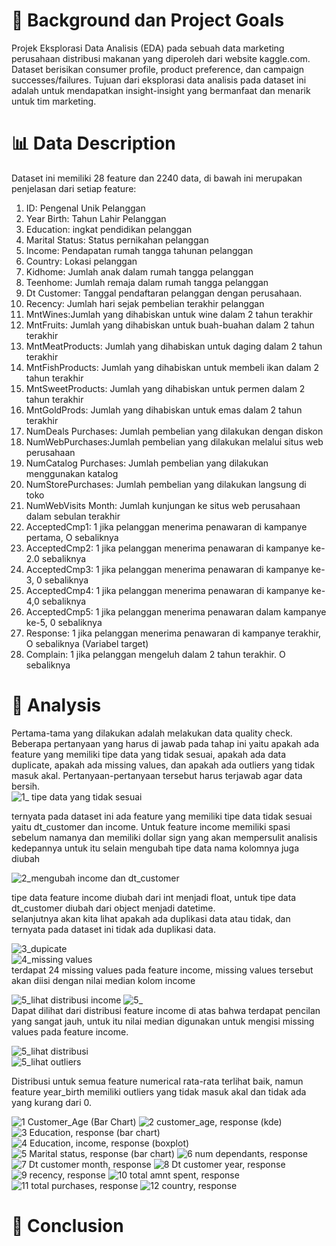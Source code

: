 # 🔮 Background dan Project Goals

Projek Eksplorasi Data Analisis (EDA) pada sebuah data marketing perusahaan distribusi makanan yang diperoleh dari website kaggle.com. Dataset berisikan consumer profile, product preference, dan campaign successes/failures. Tujuan dari eksplorasi data analisis pada dataset ini adalah untuk mendapatkan insight-insight yang bermanfaat dan menarik untuk tim marketing.

# 📊 Data Description
Dataset ini memiliki 28 feature dan 2240 data, di bawah ini merupakan penjelasan dari setiap feature:
1. ID: Pengenal Unik Pelanggan
2. Year Birth: Tahun Lahir Pelanggan
3. Education: ingkat pendidikan pelanggan
4. Marital Status: Status pernikahan pelanggan
5. Income: Pendapatan rumah tangga tahunan pelanggan
6. Country: Lokasi pelanggan
7. Kidhome: Jumlah anak dalam rumah tangga pelanggan
8. Teenhome: Jumlah remaja dalam rumah tangga pelanggan
9. Dt Customer: Tanggal pendaftaran pelanggan dengan perusahaan.
10. Recency: Jumlah hari sejak pembelian terakhir pelanggan
11. MntWines:Jumlah yang dihabiskan untuk wine dalam 2 tahun terakhir
12. MntFruits: Jumlah yang dihabiskan untuk buah-buahan dalam 2 tahun terakhir
13. MntMeatProducts: Jumlah yang dihabiskan untuk daging dalam 2 tahun terakhir
14. MntFishProducts: Jumlah yang dihabiskan untuk membeli ikan dalam 2 tahun terakhir
15. MntSweetProducts: Jumlah yang dihabiskan untuk permen dalam 2 tahun terakhir
16. MntGoldProds: Jumlah yang dihabiskan untuk emas dalam 2 tahun terakhir
17. NumDeals Purchases: Jumlah pembelian yang dilakukan dengan diskon
18. NumWebPurchases:Jumlah pembelian yang dilakukan melalui situs web perusahaan
19. NumCatalog Purchases: Jumlah pembelian yang dilakukan menggunakan katalog
20. NumStorePurchases: Jumlah pembelian yang dilakukan langsung di toko
21. NumWebVisits Month: Jumlah kunjungan ke situs web perusahaan dalam sebulan terakhir
22. AcceptedCmp1: 1 jika pelanggan menerima penawaran di kampanye pertama, O sebaliknya 
23. AcceptedCmp2: 1 jika pelanggan menerima penawaran di kampanye ke-2.0 sebaliknya 
24. AcceptedCmp3: 1 jika pelanggan menerima penawaran di kampanye ke-3, 0 sebaliknya 
25. AcceptedCmp4: 1 jika pelanggan menerima penawaran di kampanye ke-4,0 sebaliknya 
26. AcceptedCmp5: 1 jika pelanggan menerima penawaran dalam kampanye ke-5, 0 sebaliknya 
27. Response: 1 jika pelanggan menerima penawaran di kampanye terakhir, O sebaliknya (Variabel target)
28. Complain: 1 jika pelanggan mengeluh dalam 2 tahun terakhir. O sebaliknya

# 🧐 Analysis 
Pertama-tama yang dilakukan adalah melakukan data quality check. Beberapa pertanyaan yang harus di jawab pada tahap ini yaitu apakah ada feature yang memiliki tipe data yang tidak sesuai, apakah ada data duplicate, apakah ada missing values, dan apakah ada outliers yang tidak masuk akal. Pertanyaan-pertanyaan tersebut harus terjawab agar data bersih.  
![1_ tipe data yang tidak sesuai](https://github.com/rizkaalawiyah/Marketing-Analysis/assets/43191119/ffe7b78b-64b9-4940-9318-1180fdc8ce8e)  

ternyata pada dataset ini ada feature yang memiliki tipe data tidak sesuai yaitu dt_customer dan income. Untuk feature income memiliki spasi sebelum namanya dan memiliki dollar sign yang akan mempersulit analisis kedepannya untuk itu selain mengubah tipe data nama kolomnya juga diubah  

![2_mengubah income dan dt_customer](https://github.com/rizkaalawiyah/Marketing-Analysis/assets/43191119/a99b44ce-bde9-4ae7-aef9-e0748871c6dc)  


tipe data feature income diubah dari int menjadi float, untuk tipe data dt_customer diubah dari object menjadi datetime.  
selanjutnya akan kita lihat apakah ada duplikasi data atau tidak, dan ternyata pada dataset ini tidak ada duplikasi data.  

![3_dupicate](https://github.com/rizkaalawiyah/Marketing-Analysis/assets/43191119/ed6dadff-7763-4542-ae50-a321fa3a4288)  
![4_missing values](https://github.com/rizkaalawiyah/Marketing-Analysis/assets/43191119/2a5d1839-6695-45b4-a43c-bc0d017110cf)  
terdapat 24 missing values pada feature income, missing values tersebut akan diisi dengan nilai median kolom income  
  
![5_lihat distribusi income](https://github.com/rizkaalawiyah/Marketing-Analysis/assets/43191119/f8a526f7-1877-4886-8415-f0bee60aed2c)
![5_](https://github.com/rizkaalawiyah/Marketing-Analysis/assets/43191119/dd190c96-ea42-4be8-b1af-638757551952)  
Dapat dilihat dari distribusi feature income di atas bahwa terdapat pencilan yang sangat jauh, untuk itu nilai median digunakan untuk mengisi missing values pada feature income.  

  
![5_lihat distribusi](https://github.com/rizkaalawiyah/Marketing-Analysis/assets/43191119/c9252581-9579-4255-a37d-d556160be5b3)  
![5_lihat outliers](https://github.com/rizkaalawiyah/Marketing-Analysis/assets/43191119/8daa1b18-47d0-4f8c-b35d-8c54b0fc0e98)   

Distribusi untuk semua feature numerical rata-rata terlihat baik, namun feature year_birth memiliki outliers yang tidak masuk akal dan tidak ada yang kurang dari 0.  




   
![1  Customer_Age (Bar Chart)](https://github.com/rizkaalawiyah/Marketing-Analysis/assets/43191119/1b4efbb6-3b88-45ab-a062-86a4a6f821e0) 
![2  customer_age, response (kde)](https://github.com/rizkaalawiyah/Marketing-Analysis/assets/43191119/1bdbb0f5-9271-4bac-a0f1-785414c55aa1)
![3  Education, response (bar chart)](https://github.com/rizkaalawiyah/Marketing-Analysis/assets/43191119/60d34b48-4211-42a2-a232-1c1515e6eda6)
![4  Education, income, response (boxplot)](https://github.com/rizkaalawiyah/Marketing-Analysis/assets/43191119/79cdf8e0-fb0c-4eeb-8f4a-67c7cf766f38)
![5  Marital status, response (bar chart)](https://github.com/rizkaalawiyah/Marketing-Analysis/assets/43191119/516dda75-52f7-4453-9af3-172d6758c82a)
![6  num dependants, response](https://github.com/rizkaalawiyah/Marketing-Analysis/assets/43191119/500e5390-a50d-46f7-9a2f-19a8aad11d9c)
![7  Dt customer month, response](https://github.com/rizkaalawiyah/Marketing-Analysis/assets/43191119/a869deaa-3987-4d1f-beb2-5ac73fe214ec)
![8  Dt customer year, response](https://github.com/rizkaalawiyah/Marketing-Analysis/assets/43191119/099cc344-78a3-4ec7-ae35-3a35f41cf3cd)
![9  recency, response](https://github.com/rizkaalawiyah/Marketing-Analysis/assets/43191119/cabe6934-217d-45b8-9e60-c1060d65cad4)
![10  total amnt spent, response](https://github.com/rizkaalawiyah/Marketing-Analysis/assets/43191119/0509ef5a-5ccb-4ff1-81bf-8ed3f0a73168)
![11  total purchases, response](https://github.com/rizkaalawiyah/Marketing-Analysis/assets/43191119/1d4e353b-1afb-4510-85d6-b6dfb88721ba)
![12  country, response](https://github.com/rizkaalawiyah/Marketing-Analysis/assets/43191119/6f7ffb29-7809-454e-80d2-8c1b8d13ee9b)


# 📃 Conclusion


